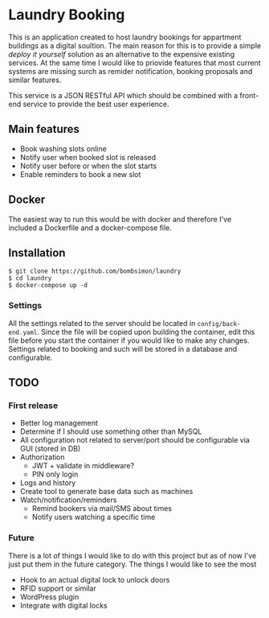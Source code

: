 # Laundry Booking
This is an application created to host laundry bookings for appartment buildings
as a digital soultion. The main reason for this is to provide a simple *deploy
it yourself* solution as an alternative to the expensive existing services. At
the same time I would like to priovide features that most current systems are
missing surch as remider notification, booking proposals and similar features.

This service is a JSON RESTful API which should be combined with a front-end
service to provide the best user experience. 

## Main features
* Book washing slots online
* Notify user when booked slot is released
* Notify user before or when the slot starts
* Enable reminders to book a new slot

## Docker
The easiest way to run this would be with docker and therefore I've included a
Dockerfile and a docker-compose file.

## Installation
```
$ git clone https://github.com/bombsimon/laundry
$ cd laundry
$ docker-compose up -d
```

### Settings
All the settings related to the server should be located in
`config/back-end.yaml`. Since the file will be copied upon building the
container, edit this file before you start the container if you would like to
make any changes. Settings related to booking and such will be stored in a
database and configurable.

## TODO
### First release
* Better log management
* Determine if I should use something other than MySQL
* All configuration not related to server/port should be configurable via GUI
  (stored in DB)
* Authorization
  * JWT + validate in middleware?
  * PIN only login
* Logs and history
* Create tool to generate base data such as machines
* Watch/notification/reminders
  * Remind bookers via mail/SMS about times
  * Notify users watching a specific time

### Future
There is a lot of things I would like to do with this project but as of now I've
just put them in the future category. The things I would like to see the most
* Hook to an actual digital lock to unlock doors
* RFID support or similar
* WordPress plugin
* Integrate with digital locks
